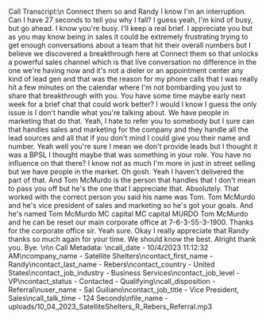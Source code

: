 Call Transcript:\n Connect them so and Randy I know I'm an interruption. Can I have 27 seconds to tell you why I fall? I guess yeah, I'm kind of busy, but go ahead. I know you're busy. I'll keep a real brief. I appreciate you but as you may know being in sales it could be extremely frustrating trying to get enough conversations about a team that hit their overall numbers but I believe we discovered a breakthrough here at Connect them so that unlocks a powerful sales channel which is that live conversation no difference in the one we're having now and it's not a dieler or an appointment center any kind of lead gen and that was the reason for my phone calls that I was really hit a few minutes on the calendar where I'm not bombarding you just to share that breakthrough with you. You have some time maybe early next week for a brief chat that could work better? I would I know I guess the only issue is I don't handle what you're talking about. We have people in marketing that do that. Yeah, I hate to refer you to somebody but I sure can that handles sales and marketing for the company and they handle all the lead sources and all that if you don't mind I could give you their name and number. Yeah well you're sure I mean we don't provide leads but I thought it was a BPSL I thought maybe that was something in your role. You have no influence on that there? I know not as much I'm more in just in street selling but we have people in the market. Oh gosh. Yeah I haven't delivered the part of that. And Tom McMurdo is the person that handles that I don't mean to pass you off but he's the one that I appreciate that. Absolutely. That worked with the correct person you said his name was Tom. Tom McMurdo and he's vice president of sales and marketing so he's got your goals. And he's named Tom McMurdo MC capital MC capital MURDO Tom McMurdo and he can be reset our main corporate office at 7-6-3-55-3-1900. Thanks for the corporate office sir. Yeah sure. Okay I really appreciate that Randy thanks so much again for your time. We should know the best. Alright thank you. Bye. \n\n Call Metadata: \ncall_date - 10/4/2023 11:12:32 AM\ncompany_name - Satellite Shelters\ncontact_first_name - Randy\ncontact_last_name - Rebers\ncontact_country - United States\ncontact_job_industry - Business Services\ncontact_job_level - VP\ncontact_status - Contacted - Qualifying\ncall_disposition - Referral\nuser_name - Sal Guiliano\ncontact_job_title - Vice President, Sales\ncall_talk_time - 124 Seconds\nfile_name - uploads/10_04_2023_SatelliteShelters_R_Rebers_Referral.mp3
